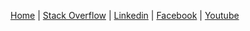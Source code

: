 [Home](https://bibinsyamnath.github.io) | [Stack Overflow](https://stackoverflow.com/users/4518696/bibinsyamnath) | [Linkedin](https://www.linkedin.com/in/bibinsyamnath/) | [Facebook](https://www.facebook.com/bibinsyamnath) | [Youtube](https://www.youtube.com/channel/UCCtGby7nF-FHosJKvoLVB-A)

<!--
**bibinsyamnath/bibinsyamnath** is a ✨ _special_ ✨ repository because its `README.md` (this file) appears on your GitHub profile.

Here are some ideas to get you started:

- 🔭 I’m currently working on ...
- 🌱 I’m currently learning ...
- 👯 I’m looking to collaborate on ...
- 🤔 I’m looking for help with ...
- 💬 Ask me about ...
- 📫 How to reach me: ...
- 😄 Pronouns: ...
- ⚡ Fun fact: ...
-->

